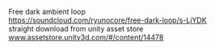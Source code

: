 Free dark ambient loop<br/>
<a href="https://soundcloud.com/ryunocore/free-dark-loop/s-LjYDK">https://soundcloud.com/ryunocore/free-dark-loop/s-LjYDK</a> <br/>
straight download from unity asset store <a href="www.assetstore.unity3d.com/#/content/14478">www.assetstore.unity3d.com/#/content/14478</a>

